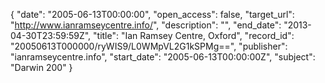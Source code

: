 {
  "date": "2005-06-13T00:00:00", 
  "open_access": false, 
  "target_url": "http://www.ianramseycentre.info/", 
  "description": "", 
  "end_date": "2013-04-30T23:59:59Z", 
  "title": "Ian Ramsey Centre, Oxford", 
  "record_id": "20050613T000000/ryWIS9/L0WMpVL2G1kSPMg==", 
  "publisher": "ianramseycentre.info", 
  "start_date": "2005-06-13T00:00:00Z", 
  "subject": "Darwin 200"
}

